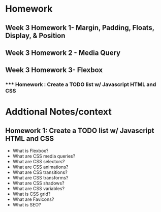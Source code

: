 # Homework
## Week 3 Homework 1- Margin, Padding, Floats, Display, & Position
## Week 3 Homework 2 - Media Query
## Week 3 Homework 3- Flexbox
### *** Homework : Create a TODO list w/ Javascript HTML and CSS

# Addtional Notes/context

## Homework 1: Create a TODO list w/ Javascript HTML and CSS
- What is Flexbox?
- What are CSS media queries?
- What are CSS selectors?
- What are CSS animations?
- What are CSS transitions?
- What are CSS transforms?
- What are CSS shadows?
- What are CSS variables?
- What is CSS grid?
- What are Favicons?
- What is SEO?
